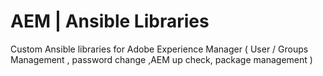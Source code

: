 # AEM | Ansible Libraries
Custom Ansible libraries for Adobe Experience Manager ( User / Groups Management , password change ,AEM up check, package management )
